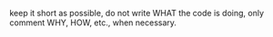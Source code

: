 keep it short as possible, do not write WHAT the code is doing, only comment WHY, HOW, etc., when necessary.